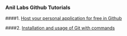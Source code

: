 ### Anil Labs Github Tutorials

####1. [Host your personal application for free in Github](http://www.anillabs.com/2012/07/host-personal-application-for-free-in-github/)

####2. [Installation and usage of Git with commands](http://www.anillabs.com/2015/05/installation-and-usage-of-git-with-commands/)

